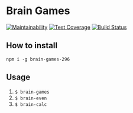 # Brain Games

[![Maintainability](https://api.codeclimate.com/v1/badges/86355137a1396b2a5d58/maintainability)](https://codeclimate.com/github/alexdeia/project-lvl1-s296/maintainability)
[![Test Coverage](https://api.codeclimate.com/v1/badges/86355137a1396b2a5d58/test_coverage)](https://codeclimate.com/github/alexdeia/project-lvl1-s296/test_coverage)
[![Build Status](https://travis-ci.org/alexdeia/project-lvl1-s296.svg?branch=master)](https://travis-ci.org/alexdeia/project-lvl1-s296)

## How to install

`npm i -g brain-games-296`

## Usage

1. `$ brain-games`
2. `$ brain-even`
3. `$ brain-calc`